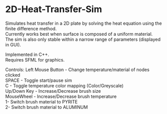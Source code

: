 # 2D-Heat-Transfer-Sim
Simulates heat transfer in a 2D plate by solving the heat equation using the finite difference method.  
Currently works best when surface is composed of a uniform material.  
The sim is also only stable within a narrow range of parameters (displayed in GUI).

Implemented in C++.  
Requires SFML for graphics.

Controls:
Left Mouse Button - Change temperature/material of nodes clicked  
SPACE - Toggle start/pause sim  
C - Toggle temperature color mapping (Color/Greyscale)  
Up/Down Key - Increase/Decrease brush size  
MouseWheel - Increase/Decrease brush temperature  
1- Switch brush material to PYRITE  
2- Switch brush material to ALUMINUM  
